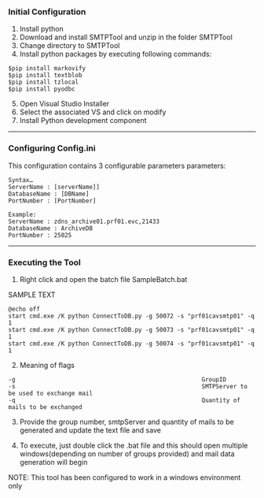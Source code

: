 ### Initial Configuration

1. Install python
2. Download and install SMTPTool and unzip in the folder SMTPTool
3. Change directory to SMTPTool
4. Install python packages by executing following commands:

```
$pip install markovify
$pip install textblob
$pip install tzlocal
$pip install pyodbc
```

5. Open Visual Studio Installer
6. Select the associated VS and click on modify
7. Install Python development component

***
### Configuring Config.ini

This configuration contains 3 configurable parameters parameters:

```
Syntax…
ServerName : [serverName]]
DatabaseName : [DBName]
PortNumber : [PortNumber]

Example:
ServerName : zdns_archive01.prf01.evc,21433
DatabaseName : ArchiveDB
PortNumber : 25025
```
***
### Executing the Tool

1. Right click and open the batch file SampleBatch.bat

SAMPLE TEXT
```
@echo off
start cmd.exe /K python ConnectToDB.py -g 50072 -s "prf01cavsmtp01" -q 1
start cmd.exe /K python ConnectToDB.py -g 50073 -s "prf01cavsmtp01" -q 1
start cmd.exe /K python ConnectToDB.py -g 50074 -s "prf01cavsmtp01" -q 1
```

2. Meaning of flags 

```
-g                                                     GroupID
-s                                                     SMTPServer to be used to exchange mail
-q                                                     Quantity of mails to be exchanged
```

3. Provide the group number, smtpServer and quantity of mails to be generated and update the text file and save

4. To execute, just double click the .bat file and this should open multiple windows(depending on number of groups provided) and mail data generation will begin

NOTE: This tool has been configured to work in a windows environment only
